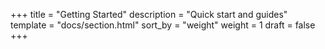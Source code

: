 +++
title = "Getting Started"
description = "Quick start and guides"
template = "docs/section.html"
sort_by = "weight"
weight = 1
draft = false
+++
